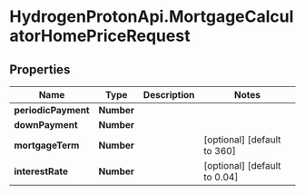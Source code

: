 # HydrogenProtonApi.MortgageCalculatorHomePriceRequest

## Properties
Name | Type | Description | Notes
------------ | ------------- | ------------- | -------------
**periodicPayment** | **Number** |  | 
**downPayment** | **Number** |  | 
**mortgageTerm** | **Number** |  | [optional] [default to 360]
**interestRate** | **Number** |  | [optional] [default to 0.04]


